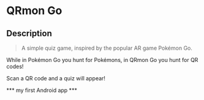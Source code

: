# QRmon Go

## Description
> A simple quiz game, inspired by the popular AR game Pokémon Go.

While in Pokémon Go you hunt for Pokémons, in QRmon Go you hunt for QR codes!

Scan a QR code and a quiz will appear!

*** my first Android app ***
